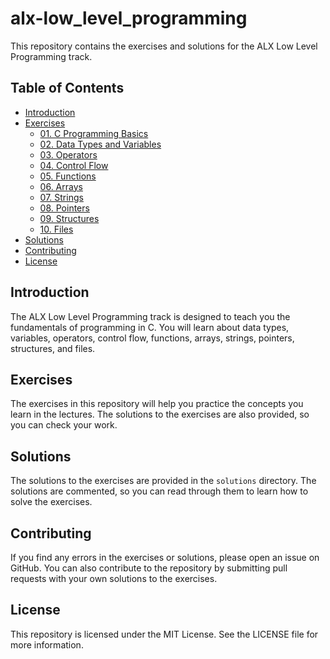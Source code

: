 # alx-low_level_programming

This repository contains the exercises and solutions for the ALX Low Level Programming track.

## Table of Contents

* [Introduction](#introduction)
* [Exercises](#exercises)
    * [01. C Programming Basics](#01-c-programming-basics)
    * [02. Data Types and Variables](#02-data-types-and-variables)
    * [03. Operators](#03-operators)
    * [04. Control Flow](#04-control-flow)
    * [05. Functions](#05-functions)
    * [06. Arrays](#06-arrays)
    * [07. Strings](#07-strings)
    * [08. Pointers](#08-pointers)
    * [09. Structures](#09-structures)
    * [10. Files](#10-files)
* [Solutions](#solutions)
* [Contributing](#contributing)
* [License](#license)

## Introduction

The ALX Low Level Programming track is designed to teach you the fundamentals of programming in C. You will learn about data types, variables, operators, control flow, functions, arrays, strings, pointers, structures, and files.

## Exercises

The exercises in this repository will help you practice the concepts you learn in the lectures. The solutions to the exercises are also provided, so you can check your work.

## Solutions

The solutions to the exercises are provided in the `solutions` directory. The solutions are commented, so you can read through them to learn how to solve the exercises.

## Contributing

If you find any errors in the exercises or solutions, please open an issue on GitHub. You can also contribute to the repository by submitting pull requests with your own solutions to the exercises.

## License

This repository is licensed under the MIT License. See the LICENSE file for more information.
